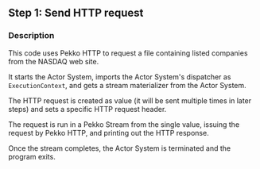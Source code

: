 ## Step 1: Send HTTP request

### Description

This code uses Pekko HTTP to request a file containing listed companies from the NASDAQ web site.

It starts the Actor System, imports the Actor System's dispatcher as `ExecutionContext`, and gets a stream materializer from the Actor System.

The HTTP request is created as value (it will be sent multiple times in later steps) and sets a specific HTTP request header.

The request is run in a Pekko Stream from the single value, issuing the request by Pekko HTTP, and printing out the HTTP response.

Once the stream completes, the Actor System is terminated and the program exits.
